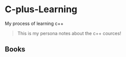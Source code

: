 # C-plus-Learning
My process of learning c++
> This is my persona notes about the c++ cources!

## Books
  
